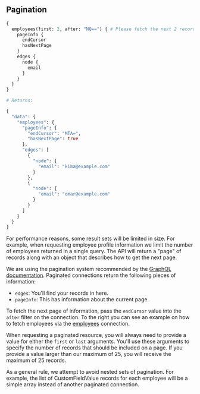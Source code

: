 ## Pagination

```graphql
{
  employees(first: 2, after: "NQ==") { # Please fetch the next 2 records, starting after the "NQ==" cursor
    pageInfo {
      endCursor
      hasNextPage
    }
    edges {
      node {
        email
      }
    }
  }
}

# Returns:

{
  "data": {
    "employees": {
      "pageInfo": {
        "endCursor": "MTA=",
        "hasNextPage": true
      },
      "edges": [
        {
          "node": {
            "email": "kima@example.com"
          }
        },
        {
          "node": {
            "email": "omar@example.com"
          }
        }
      ]
    }
  }
}

```

For performance reasons, some result sets will be limited in size.  For example, when requesting employee profile
information we limit the number of employees returned in a single query.  The API will return a "page" of
records along with an object that describes how to get the next page.

We are using the pagination system recommended by the [GraphQL documentation](http://graphql.org/learn/pagination/).
Paginated connections return the following pieces of information:

* `edges`: You'll find your records in here.
* `pageInfo`: This has information about the current page.

To fetch the next page of information, pass the `endCursor` value into the `after` filter on the
connection.  To the right you can see an example on how to fetch employees via the 
[employees](#employees-employeeconnection) connection.

When requesting a paginated resource, you will always need to provide a value for either the `first` or `last` arguments.
You'll use these arguments to specify the number of records that should be included on a page. If you provide a value larger
than our maximum of 25, you will receive the maximum of 25 records.

As a general rule, we attempt to avoid nested sets of pagination.  For example, the list of CustomFieldValue records
for each employee will be a simple array instead of another paginated connection.